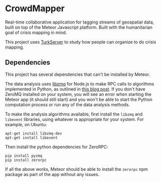 CrowdMapper
===========

Real-time collaborative application for tagging streams of geospatial data, built on top of the Meteor Javascript platform. Built with the humanitarian goal of crisis mapping in mind.

This project uses [TurkServer](https://github.com/HarvardEconCS/turkserver-meteor) to study how people can organize to do crisis mapping.

## Dependencies

This project has several dependencies that can't be installed by Meteor.

The data analysis uses [libzmq](https://github.com/zeromq/libzmq) for Node.js to make RPC calls to algorithms implemented in Python, as outlined in [this blog post](http://ianhinsdale.com/code/2013/12/08/communicating-between-nodejs-and-python/). If you don't have ZeroMQ installed on your system, you will see an error when starting the Meteor app (it should still start) and you won't be able to start the Python computation process or run any of the data analysis methods.
       
To make the analysis algorithms available, first install the `libzmq` and `libevent` libraries, using whatever is appropriate for your system. For example, on Ubuntu:
       
```
apt-get install libzmq-dev
apt-get install libevent
```
       
Then install the python dependencies for ZeroRPC:
       
```
pip install pyzmq
pip install zerorpc
```       

If all the above works, Meteor should be able to install the `zerorpc` npm package as part of the app without any issues.  
